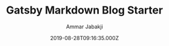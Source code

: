 ---
title: Gatsby Markdown Blog Starter
github: https://github.com/ammarjabakji/gatsby-markdown-blog-starter
demo: https://gatsby-markdown-blog-starter.netlify.app/
author: Ammar Jabakji
ssg:
  - Gatsby
cms:
  - Markdown
date: 2019-08-28T09:16:35.000Z
description: 'Gatsby Markdown Blog Starter, demo link:'
draft: true
publish_date: '2019-08-28T09:16:35Z'
update_date: '2020-03-19T16:40:27Z'
github_star: 60
github_fork: 38
---